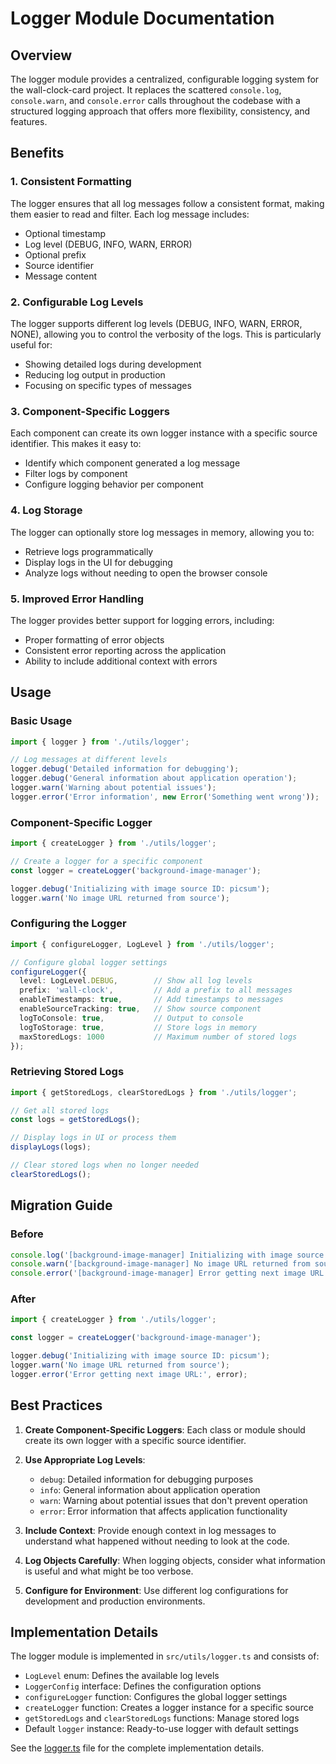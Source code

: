 # Logger Module Documentation

## Overview

The logger module provides a centralized, configurable logging system for the wall-clock-card project. It replaces the scattered `console.log`, `console.warn`, and `console.error` calls throughout the codebase with a structured logging approach that offers more flexibility, consistency, and features.

## Benefits

### 1. Consistent Formatting

The logger ensures that all log messages follow a consistent format, making them easier to read and filter. Each log message includes:
- Optional timestamp
- Log level (DEBUG, INFO, WARN, ERROR)
- Optional prefix
- Source identifier
- Message content

### 2. Configurable Log Levels

The logger supports different log levels (DEBUG, INFO, WARN, ERROR, NONE), allowing you to control the verbosity of the logs. This is particularly useful for:
- Showing detailed logs during development
- Reducing log output in production
- Focusing on specific types of messages

### 3. Component-Specific Loggers

Each component can create its own logger instance with a specific source identifier. This makes it easy to:
- Identify which component generated a log message
- Filter logs by component
- Configure logging behavior per component

### 4. Log Storage

The logger can optionally store log messages in memory, allowing you to:
- Retrieve logs programmatically
- Display logs in the UI for debugging
- Analyze logs without needing to open the browser console

### 5. Improved Error Handling

The logger provides better support for logging errors, including:
- Proper formatting of error objects
- Consistent error reporting across the application
- Ability to include additional context with errors

## Usage

### Basic Usage

```typescript
import { logger } from './utils/logger';

// Log messages at different levels
logger.debug('Detailed information for debugging');
logger.debug('General information about application operation');
logger.warn('Warning about potential issues');
logger.error('Error information', new Error('Something went wrong'));
```

### Component-Specific Logger

```typescript
import { createLogger } from './utils/logger';

// Create a logger for a specific component
const logger = createLogger('background-image-manager');

logger.debug('Initializing with image source ID: picsum');
logger.warn('No image URL returned from source');
```

### Configuring the Logger

```typescript
import { configureLogger, LogLevel } from './utils/logger';

// Configure global logger settings
configureLogger({
  level: LogLevel.DEBUG,        // Show all log levels
  prefix: 'wall-clock',         // Add a prefix to all messages
  enableTimestamps: true,       // Add timestamps to messages
  enableSourceTracking: true,   // Show source component
  logToConsole: true,           // Output to console
  logToStorage: true,           // Store logs in memory
  maxStoredLogs: 1000           // Maximum number of stored logs
});
```

### Retrieving Stored Logs

```typescript
import { getStoredLogs, clearStoredLogs } from './utils/logger';

// Get all stored logs
const logs = getStoredLogs();

// Display logs in UI or process them
displayLogs(logs);

// Clear stored logs when no longer needed
clearStoredLogs();
```

## Migration Guide

### Before

```typescript
console.log('[background-image-manager] Initializing with image source ID: picsum');
console.warn('[background-image-manager] No image URL returned from source');
console.error('[background-image-manager] Error getting next image URL:', error);
```

### After

```typescript
import { createLogger } from './utils/logger';

const logger = createLogger('background-image-manager');

logger.debug('Initializing with image source ID: picsum');
logger.warn('No image URL returned from source');
logger.error('Error getting next image URL:', error);
```

## Best Practices

1. **Create Component-Specific Loggers**: Each class or module should create its own logger with a specific source identifier.

2. **Use Appropriate Log Levels**:
   - `debug`: Detailed information for debugging purposes
   - `info`: General information about application operation
   - `warn`: Warning about potential issues that don't prevent operation
   - `error`: Error information that affects application functionality

3. **Include Context**: Provide enough context in log messages to understand what happened without needing to look at the code.

4. **Log Objects Carefully**: When logging objects, consider what information is useful and what might be too verbose.

5. **Configure for Environment**: Use different log configurations for development and production environments.

## Implementation Details

The logger module is implemented in `src/utils/logger.ts` and consists of:

- `LogLevel` enum: Defines the available log levels
- `LoggerConfig` interface: Defines the configuration options
- `configureLogger` function: Configures the global logger settings
- `createLogger` function: Creates a logger instance for a specific source
- `getStoredLogs` and `clearStoredLogs` functions: Manage stored logs
- Default `logger` instance: Ready-to-use logger with default settings

See the [logger.ts](./logger.ts) file for the complete implementation details.